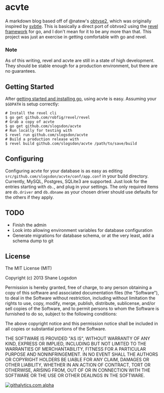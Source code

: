 # acvte

A markdown blog based off of @natew's 
[obtvse2](https://github.com/natew/obtvse2), which was originally 
inspired by [svbtle](https://svbtle.com). This is basically a direct 
port of obtvse2 using the [revel framework](http://robfig.github.io/revel/) 
for go, and I don't mean for it to be any more than that. This project was 
just an exercise in getting comfortable with go and revel.

### Note

As of this writing, revel and acvte are still in a state of high development. 
They should be stable enough for a production environment, but there are 
no guarantees.

## Getting Started

After [getting started and installing go](http://golang.org/doc/install), 
using acvte is easy. Assuming your `$GOPATH` is setup correctly:

    # Install the revel cli
    $ go get github.com/robfig/revel/revel
    # Grab a copy of acvte
    $ go get github.com/slogsdon/acvte    
    # Run locally for testing with
    $ revel run github.com/slogsdon/acvte
    # Build a production release with
    $ revel build github.com/slogsdon/acvte /path/to/save/build
    
## Configuring
        
Configuring acvte for your database is as easy as editing 
`src/github.com/slogsdon/acvte/conf/app.conf` in your build directory. 
Currently, MySQL, Postgres, SQLite3 are supported. Just look for the entries 
starting with `db.`, and plug in your settings. The only required items are 
`db.driver` and `db.dbname` as your chosen driver should use defaults for 
the others if they apply.

## TODO

- Finish the admin
- Look into allowing environment variables for database configuration
- Generate migrations for database schema, or at the very least, add a schema dump to git

## License

The MIT License (MIT)

Copyright (c) 2013 Shane Logsdon

Permission is hereby granted, free of charge, to any person obtaining a copy of
this software and associated documentation files (the "Software"), to deal in
the Software without restriction, including without limitation the rights to
use, copy, modify, merge, publish, distribute, sublicense, and/or sell copies of
the Software, and to permit persons to whom the Software is furnished to do so,
subject to the following conditions:

The above copyright notice and this permission notice shall be included in all
copies or substantial portions of the Software.

THE SOFTWARE IS PROVIDED "AS IS", WITHOUT WARRANTY OF ANY KIND, EXPRESS OR
IMPLIED, INCLUDING BUT NOT LIMITED TO THE WARRANTIES OF MERCHANTABILITY, FITNESS
FOR A PARTICULAR PURPOSE AND NONINFRINGEMENT. IN NO EVENT SHALL THE AUTHORS OR
COPYRIGHT HOLDERS BE LIABLE FOR ANY CLAIM, DAMAGES OR OTHER LIABILITY, WHETHER
IN AN ACTION OF CONTRACT, TORT OR OTHERWISE, ARISING FROM, OUT OF OR IN
CONNECTION WITH THE SOFTWARE OR THE USE OR OTHER DEALINGS IN THE SOFTWARE.


[![githalytics.com alpha](https://cruel-carlota.pagodabox.com/77743a512302446b1bebcee204350425 "githalytics.com")](http://githalytics.com/slogsdon/acvte)
